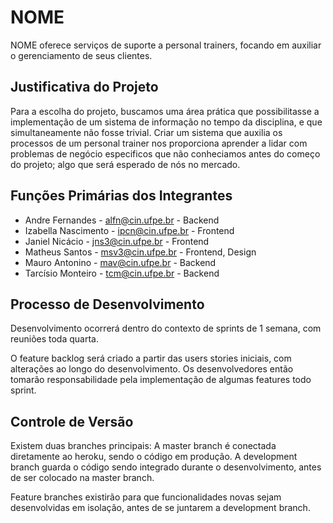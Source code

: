 # NOME
NOME oferece serviços de suporte a personal trainers, focando em auxiliar o gerenciamento de seus clientes.

## **Justificativa do Projeto**

Para a escolha do projeto, buscamos uma área prática que possibilitasse a implementação de um sistema de informação no tempo da disciplina, e que simultaneamente não fosse trivial. Criar um sistema que auxilia os processos de um personal trainer nos proporciona aprender a lidar com problemas de negócio especificos que não conheciamos antes do começo do projeto; algo que será esperado de nós no mercado.

## **Funções Primárias dos Integrantes**

- Andre Fernandes - alfn@cin.ufpe.br - Backend
- Izabella Nascimento - ipcn@cin.ufpe.br - Frontend
- Janiel Nicácio - jns3@cin.ufpe.br - Frontend
- Matheus Santos - msv3@cin.ufpe.br - Frontend, Design
- Mauro Antonino - mav@cin.ufpe.br - Backend
- Tarcísio Monteiro - tcm@cin.ufpe.br - Backend

## **Processo de Desenvolvimento**

Desenvolvimento ocorrerá dentro do contexto de sprints de 1 semana, com reuniões toda quarta.

O feature backlog será criado a partir das users stories iniciais, com alterações ao longo do desenvolvimento. Os desenvolvedores então tomarão responsabilidade pela implementação de algumas features todo sprint.

## **Controle de Versão**

Existem duas branches principais: A master branch é conectada diretamente ao heroku, sendo o código em produção. A development branch guarda o código sendo integrado durante o desenvolvimento, antes de ser colocado na master branch.

Feature branches existirão para que funcionalidades novas sejam desenvolvidas em isolação, antes de se juntarem a development branch.

